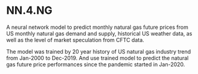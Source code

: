 # NN.4.NG
A neural network model to predict monthly natural gas future prices from US monthly natural gas demand and supply, historical US weather data, as well as the level of market speculation from CFTC data.

The model was trained by 20 year history of US natural gas industry trend from Jan-2000 to Dec-2019. And use trained model to predict the natural gas future price performances since the pandemic started in Jan-2020.

